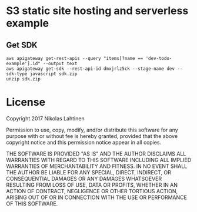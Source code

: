 # S3 static site hosting and serverless example

## Get SDK

```
aws apigateway get-rest-apis --query "items[?name == 'dev-todo-example'].id" --output text
aws apigateway get-sdk --rest-api-id dmxjrlz5ck --stage-name dev --sdk-type javascript sdk.zip
unzip sdk.zip
```

# License

Copyright 2017 Nikolas Lahtinen

Permission to use, copy, modify, and/or distribute this software for any purpose with or without fee is hereby granted, provided that the above copyright notice and this permission notice appear in all copies.

THE SOFTWARE IS PROVIDED "AS IS" AND THE AUTHOR DISCLAIMS ALL WARRANTIES WITH REGARD TO THIS SOFTWARE INCLUDING ALL IMPLIED WARRANTIES OF MERCHANTABILITY AND FITNESS. IN NO EVENT SHALL THE AUTHOR BE LIABLE FOR ANY SPECIAL, DIRECT, INDIRECT, OR CONSEQUENTIAL DAMAGES OR ANY DAMAGES WHATSOEVER RESULTING FROM LOSS OF USE, DATA OR PROFITS, WHETHER IN AN ACTION OF CONTRACT, NEGLIGENCE OR OTHER TORTIOUS ACTION, ARISING OUT OF OR IN CONNECTION WITH THE USE OR PERFORMANCE OF THIS SOFTWARE.
